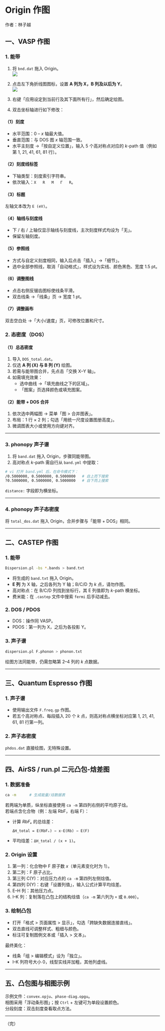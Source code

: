 # Origin 作图
作者：林子越  

## 一、VASP 作图

### 1. 能带

1. 将 `bnd.dat` 拖入 Origin。  
   ![](media/a93a608f4f10f80fce8951449592b916.png)

2. 点击左下角折线图图标，设置 **A 列为 X，B 列及以后为 Y**。  
   ![](media/4b71cf538bd6bbb48236e599199cd17a.png)

3. 右键「应用设定到当前行及其下面所有行」，然后确定绘图。

4. 双击坐标轴进行如下修改：  

#### （1）刻度

- 水平范围：0 – *x* 轴最大值。  
- 垂直范围：与 DOS 图 *x* 轴范围一致。  
- 水平主刻度 →「按自定义位置」，输入 5 个高对称点对应的 *k*-path 值（例如第 1, 21, 41, 61, 81 行）。  

#### （2）刻度线标签

- 下轴类型：刻度索引字符串。  
- 依次输入：`X   R   M   Γ   R`。  

#### （3）标题

左轴文本改为 `E (eV)`。

#### （4）轴线与刻度线

- 下 / 右 / 上轴仅显示轴线与刻度线，主次刻度样式均设为「无」。  
- 保留左轴刻度。

#### （5）参照线

- 方式与自定义刻度相同，输入后点击「插入」→「细节」。  
- 选中全部参照线，取消「自动格式」，样式设为实线、颜色黑色、宽度 1.5 pt。

#### （6）调整图线

- 点击右侧反锯齿图标使线条平滑。  
- 双击线条 →「线条」页 → 宽度 1 pt。

#### （7）调整画布

双击空白处 →「大小/速度」页，可修改位置和尺寸。



### 2. 态密度（DOS）

#### （1）总态密度

1. 导入 `DOS_total.dat`。  
2. 仅选 **A 列 (X) 与 B 列 (Y)** 绘图。  
3. 若需与能带图合并，先点击「交换 X–Y 轴」。  
4. 如需填充效果：  
   - 选中曲线 →「填充曲线之下的区域」。  
   - 「图案」页选择颜色或填充图案。

#### （2）能带 + DOS 合并

1. 依次选中两幅图 → 菜单「图 > 合并图表」。  
2. 布局：1 行 × 2 列；勾选「用统一尺度设置图册高度」。  
3. 微调图表大小或使用方向键对齐。

---

### 3. phonopy 声子谱

1. 将 `band.dat` 拖入 Origin，步骤同能带图。  
2. 高对称点 *k*-path 需自行从 `band.yml` 中提取：

```bash
# vi 打开 band.yml 后，在命令模式下：
/0.5000000, 0.5000000, 0.5000000   # 自上而下搜索
?0.5000000, 0.5000000, 0.5000000   # 自下而上搜索
```

`distance:` 字段即为横坐标。

---

### 4. phonopy 声子态密度

将 `total_dos.dat` 拖入 Origin，合并步骤与「能带 + DOS」相同。

---

## 二、CASTEP 作图

### 1. 能带

```bash
Dispersion.pl -bs *.bands > band.txt
```

- 将生成的 `band.txt` 拖入 Origin。  
- **E 列** 为 X 轴，之后各列为 Y 轴；B/C/D 为 *k* 点，请勿作图。  
- 高对称点：在 B/C/D 列找到坐标行，其 E 列值即为 *k*-path 横坐标。  
- 费米能：在 `.castep` 文件中搜索 `fermi` 后手动减去。

### 2. DOS / PDOS

- DOS：操作同 VASP。  
- PDOS：第一列为 X，之后为各投影 Y。

### 3. 声子谱

```bash
dispersion.pl F.phonon > phonon.txt
```

绘图方法同能带，仍需忽略第 2–4 列的 *k* 点数据。

---

## 三、Quantum Espresso 作图

### 1. 声子谱

- 使用输出文件 `F.freq.gp` 作图。  
- 若五个高对称点、每段插入 20 个 *k* 点，则高对称点横坐标对应第 1, 21, 41, 61, 81 行第一列。

### 2. 声子态密度

`phdos.dat` 直接绘图，无特殊设置。

---

## 四、AirSS / run.pl 二元凸包-焓差图

### 1. 数据准备

```bash
ca -m      # 生成能量/焓数据表
```

若两端为单质，纵坐标直接使用 `ca -m` 第四列右侧的平均原子焓。  
若端点含化合物（例：左端 RbF，右端 F）：

- 计算 *RbFₓ* 的总焓差：  
  ```text
  ΔH_total = E(RbFₓ) − x·E(Rb) − E(F)
  ```
- 平均焓差：`ΔH_total / (x + 1)`。

### 2. Origin 设置

1. 第一列：化合物中 F 原子数 *x*（单元素变化时为 1）。  
2. 第二列：F 原子占比。  
3. 第三列 C(Y)：对应压力点的 `ca -m` 第四列左侧焓值。  
4. 第四列 D(Y)：右键「设置列值」，输入公式计算平均焓差。  
5. E–H 列：其他压力点。  
6. I–K 列：复制落在凸包上的结构焓值（`ca -m` 第六列为 `+` 或 `0.000`）。

### 3. 绘制凸包

- 打开「格式 > 页面属性 > 显示」，勾选「跨缺失数据连接直线」。  
- 双击直线可调整样式、粗细与颜色。  
- 标注可复制图例文本或「插入 > 文本」。  

最终美化：  
- 线条「组 > 编辑模式」设为「独立」。  
- I–K 列符号大小 0，线型实线并加粗，其他列虚线。

---

## 五、凸包图与相图示例

示例文件：`convex.opju`、`phase-diag.opgu`。  
相图采用「浮动条形图」；按 `Ctrl` + 左键可为单段设置颜色。  
分段刻度：双击刻度查看取点方法。

---

（完）